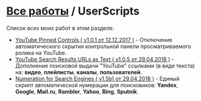 # [Все работы](https://github.com/Eric-Draven?tab=repositories) / UserScripts
Список всех моих работ в этом разделе:
* [YouTube Pinned Controls ( v1.0.1 от 12.12.2017 )](https://github.com/Eric-Draven/userscripts/tree/master/yt-pinned-controls) - Отключение автоматического скрытия контрольной панели просматриваемого ролика на YouTube.
* [YouTube Search Results URLs as Text ( v1.0.5 от 29.04.2018 )](https://github.com/Eric-Draven/userscripts/tree/master/youtube-sr-urls-as-text) - Дополнение поисковой выдачи "YouTube" ссылками (в виде текста) на: **видео**, **плейлисты**, **каналы**, **пользователей**.
* [Numeration for Search Engines ( v1.5b1 от 29.04.2018 )](https://github.com/Eric-Draven/userscripts/tree/master/se-numeration) - Единый скрипт автоматической нумерации для поисковиков: **Yandex**, **Google**, **Mail.ru**, **Rambler**, **Yahoo**, **Bing**, **Sputnik**.
